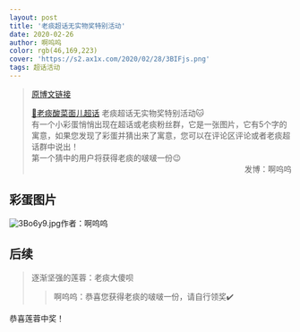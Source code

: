 ```yaml
---
layout: post
title: '老痰超话无实物奖特别活动'
date: 2020-02-26
author: 啊呜呜
color: rgb(46,169,223)
cover: 'https://s2.ax1x.com/2020/02/28/3BIFjs.png'
tags: 超话活动
---
```


> [原博文链接](https://weibo.com/2886348734/Iw0oWj5VF)
> 
> [💎老痰酸菜面儿超话](https://weibo.com/p/100808c9bf185bddd18c52092ca1528b4d683a) 老痰超话无实物奖特别活动🐱<br/>有一个小彩蛋悄悄出现在超话或老痰粉丝群，它是一张图片，它有5个字的寓意，如果您发现了彩蛋并猜出来了寓意，您可以在评论区评论或者老痰超话群中说出！<br/>第一个猜中的用户将获得老痰的啵啵一份😉<span style="text-align:right; display:block">发博：啊呜呜</span>

## 彩蛋图片

![3Bo6y9.jpg](https://s2.ax1x.com/2020/02/28/3Bo6y9.jpg)作者：啊呜呜

## 后续

> 逐渐坚强的莲蓉：老痰大傻呗
> 
> > 啊呜呜：恭喜您获得老痰的啵啵一份，请自行领奖✔️

恭喜莲蓉中奖！